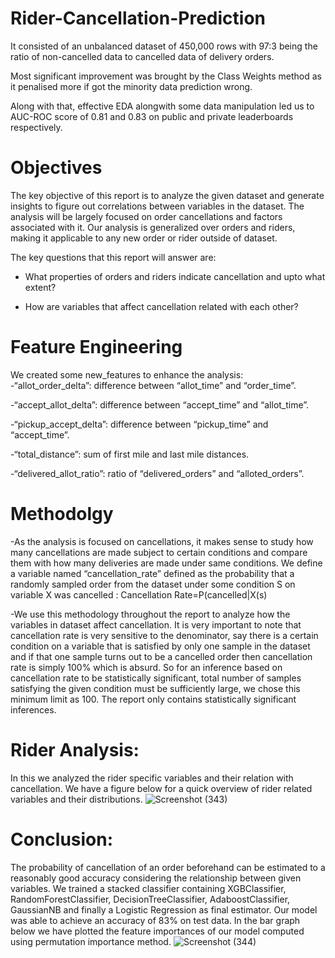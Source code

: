# Rider-Cancellation-Prediction
It consisted of an unbalanced dataset of 450,000 rows with 97:3 being the ratio of non-cancelled data to cancelled data of delivery orders.

Most significant improvement was brought by the Class Weights method as it penalised more if got the minority data prediction wrong. 

Along with that, effective EDA alongwith some data manipulation led us to AUC-ROC score of 0.81 and 0.83 on public and private leaderboards respectively.

# Objectives
The key objective of this report is to analyze the given dataset and generate insights to figure out correlations between variables in the dataset. The analysis will be largely focused on order cancellations and factors associated with it. Our analysis is generalized over orders and riders, making it applicable to any new order or rider outside of dataset.

 The key questions that this report will answer are: 
- What properties of orders and riders indicate cancellation and upto what extent?
  
- How are variables that affect cancellation related with each other?

 # Feature Engineering
We created some new_features to enhance the analysis:
-“allot_order_delta”: difference between “allot_time” and “order_time”.

-“accept_allot_delta”: difference between “accept_time” and “allot_time”.

-“pickup_accept_delta”: difference between “pickup_time” and “accept_time”.

-“total_distance”: sum of first mile and last mile distances.

-“delivered_allot_ratio”: ratio of “delivered_orders” and “alloted_orders”.

# Methodolgy
-As the analysis is focused on cancellations, it makes sense to study how many cancellations are made subject to certain conditions and compare them with how 
many deliveries are made under same conditions. We define a variable named “cancellation_rate” defined as the probability that a randomly sampled order from the 
dataset under some condition S on variable X was cancelled :
Cancellation Rate=P(cancelled|X(s)

-We use this methodology throughout the report to analyze how the variables in dataset affect cancellation. It is very important to note that cancellation rate is very sensitive to the denominator, say there is a certain condition on a variable that is satisfied by only one sample in the dataset and if that one sample turns out to be a cancelled order then cancellation rate is simply 100% which is absurd. So for an inference based on cancellation rate to be statistically significant, total number of samples satisfying the given condition must be sufficiently large, we chose this minimum limit as 100. The report only contains statistically significant inferences.

# Rider Analysis:
In this we analyzed the rider specific variables and their relation with cancellation. We have a figure below for a quick overview of rider related variables 
and their distributions.
![Screenshot (343)](https://github.com/Anikaaasingh/Rider-Cancellation-Prediction/assets/96921017/cb20edfc-5ac7-4caa-8625-f086764a4944)

# Conclusion:
The probability of cancellation of an order beforehand can be estimated to a reasonably good accuracy considering the relationship between given variables. We trained a stacked classifier containing XGBClassifier, RandomForestClassifier, DecisionTreeClassifier, AdaboostClassifier, GaussianNB and finally a Logistic Regression as final estimator. Our model was able to achieve an accuracy of 83% on test data. In the bar graph below we have plotted the feature importances of our model computed using permutation 
importance method.
![Screenshot (344)](https://github.com/Anikaaasingh/Rider-Cancellation-Prediction/assets/96921017/0ad2808b-fe91-4270-8546-cca038f0e72f)
